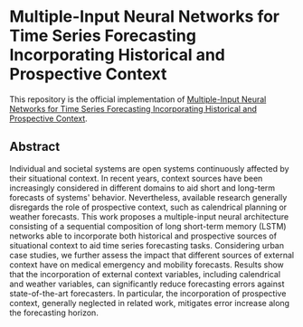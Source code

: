 # Multiple-Input Neural Networks for Time Series Forecasting Incorporating Historical and Prospective Context

This repository is the official implementation of [Multiple-Input Neural Networks for Time Series Forecasting Incorporating Historical and Prospective Context](https://FIXME). 


## Abstract

Individual and societal systems are open systems continuously affected by their situational context. In recent years, context sources have been increasingly considered in different domains to aid short and long-term forecasts of systems' behavior. Nevertheless, available research generally disregards the role of prospective context, such as calendrical planning or weather forecasts. This work proposes a multiple-input neural architecture consisting of a sequential composition of long short-term memory (LSTM) networks able to incorporate both historical and prospective sources of situational context to aid time series forecasting tasks. Considering urban case studies, we further assess the impact that different sources of external context have on medical emergency and mobility forecasts. Results show that the incorporation of external context variables, including calendrical and weather variables, can significantly reduce forecasting errors against state-of-the-art forecasters. In particular, the incorporation of prospective context, generally neglected in related work, mitigates error increase along the forecasting horizon.
